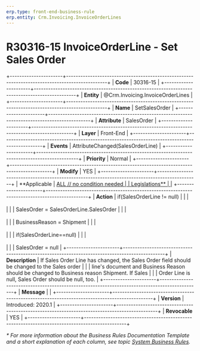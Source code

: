 ```yaml
---
erp.type: front-end-business-rule
erp.entity: Crm.Invoicing.InvoiceOrderLines
---
```


# R30316-15 InvoiceOrderLine - Set Sales Order
+----------------------+-----------------------------------------------------------------------------------------------+
| **Code**             | 30316-15                                                                                      |
+----------------------+-----------------------------------------------------------------------------------------------+
| **Entity**           | @Crm.Invoicing.InvoiceOrderLines                                                              |
+----------------------+-----------------------------------------------------------------------------------------------+
| **Name**             | SetSalesOrder                                                                                 |
+----------------------+-----------------------------------------------------------------------------------------------+
| **Attribute**        | SalesOrder                                                                                    |
+----------------------+-----------------------------------------------------------------------------------------------+
| **Layer**            | Front-End                                                                                     |
+----------------------+-----------------------------------------------------------------------------------------------+
| **Events**           | AttributeChanged(SalesOrderLine)                                                              |
+----------------------+-----------------------------------------------------------------------------------------------+
| **Priority**         | Normal                                                                                        |
+----------------------+-----------------------------------------------------------------------------------------------+
| **Modify**           | YES                                                                                           |
+----------------------+-----------------------------------------------------------------------------------------------+
| **Applicable         | [ALL // no condition needed                                                                   |
| Legislations**       | ](xref:applicable-legislations)                                                               |
+----------------------+-----------------------------------------------------------------------------------------------+
| **Action**           | if(SalesOrderLine != null)                                                                    |
|                      | <br/><br/>                                                                                    |
|                      | SalesOrder = SalesOrderLine.SalesOrder                                                        |
|                      | <br/><br/>                                                                                    |
|                      | BusinessReason = Shipment                                                                     |
|                      | <br/><br/>                                                                                    |
|                      | if(SalesOrderLine==null)                                                                      |
|                      | <br/><br/>                                                                                    |
|                      | SalesOrder = null                                                                             |
+----------------------+-----------------------------------------------------------------------------------------------+
| **Description**      | If Sales Order Line has changed, the Sales Order field should be changed to the Sales order   |
|                      | line\'s document and Business Reason should be changed to Business reason Shipment. If Sales  |
|                      | Order Line is null, Sales Order should be null, too.                                          |
+----------------------+-----------------------------------------------------------------------------------------------+
| **Message**          |                                                                                               |
+----------------------+-----------------------------------------------------------------------------------------------+
| **Version**          | Introduced: 2020.1                                                                            |
+----------------------+-----------------------------------------------------------------------------------------------+
| **Revocable**        | YES                                                                                           |
+----------------------+-----------------------------------------------------------------------------------------------+

*\* For more information about the Business Rules Documentation Template and a short explanation of each column, see
topic [System Business Rules](../templates/template-description-system-business-rules.md).*
